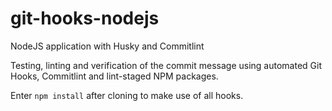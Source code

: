 # git-hooks-nodejs
NodeJS application with Husky and Commitlint

Testing, linting and verification of the commit message using automated Git Hooks, Commitlint and lint-staged NPM packages.

Enter `npm install` after cloning to make use of all hooks.
